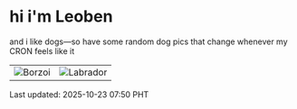 # hi i'm Leoben

and i like dogs—so have some random dog pics that change whenever my CRON feels like it

|  |  |
|--------|----------|
| ![Borzoi](https://random-dog-vercel.vercel.app/api/random-borzoi?v=1761177012) | ![Labrador](https://random-dog-vercel.vercel.app/api/random-labrador?v=1761177012) |

Last updated: 2025-10-23 07:50 PHT

